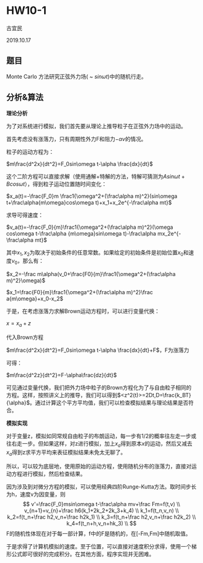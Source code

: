 # HW10-1

古宜民

2019.10.17

## 题目

Monte Carlo 方法研究正弦外力场( ~ $sin\omega t$)中的随机行走。

## 分析&算法

**理论分析**

为了对系统进行模拟，我们首先要从理论上推导粒子在正弦外力场中的运动。

首先考虑没有涨落力，只有周期性外力F和阻力$-\alpha v$的情况。

粒子的运动方程为：

$m\frac{d^2x}{dt^2}=F_0sin\omega t-\alpha \frac{dx}{dt}$

这个二阶方程可以直接求解（使用通解+特解的方法，特解可猜测为$Asin\omega t+Bcos\omega t$），得到粒子运动位置随时间变化：

$x_a(t)=-\frac{F_0}m \frac1{\omega^2+(\frac\alpha m)^2}(sin\omega t+\frac\alpha{m\omega}cos\omega t)+x_1+x_2e^{-\frac\alpha mt}$

求导可得速度：

$v_a(t)=-\frac{F_0}{m}\frac1{\omega^2+(\frac\alpha m)^2}(\omega cos\omega t-\frac\alpha {m\omega}sin\omega t)-\frac\alpha mx_2e^{-\frac\alpha mt}$

其中$x_1,x_2$为取决于初始条件的任意常数。如果给定的初始条件是初始位置$x_0$和速度$v_0$，那么有：

$x_2=-\frac m\alpha(v_0+\frac{F0}{m}\frac1{\omega^2+(\frac\alpha m)^2}\omega)$

$x_1=\frac{F0}{m}\frac1{\omega^2+(\frac\alpha m)^2}\frac a{m\omega}+x_0-x_2$

于是，在考虑涨落力求解Brown运动方程时，可以进行变量代换：

$x=x_a+z$

代入Brown方程

$m\frac{d^2x}{dt^2}=F_0sin\omega t-\alpha \frac{dx}{dt}+F$，F为涨落力

可得：

$m\frac{d^2z}{dt^2}=F-\alpha\frac{dz}{dt}$

可见通过变量代换，我们把外力场中粒子的Brown方程化为了与自由粒子相同的方程。这样，按照讲义上的推导，我们可以得到$<z^2(t)>=2Dt,D=\frac{k_BT}{\alpha}$。通过计算这个平方平均值，我们可以检查模拟结果与理论结果是否符合。

**模拟实现**

对于变量z，模拟如同常规自由粒子的布朗运动，每一步有1/2的概率往左走一步或往右走一步。但如果这样，对z进行模拟，加上$x_a$得到原本$x$的运动，然后又减去$x_a$得到z求平方平均来表征模拟结果未免太无聊了。

所以，可以较为底层地，使用原始的运动方程，使用随机分布的涨落力，直接对运动方程进行模拟，然后检查结果。

因为涉及到对微分方程的模拟，可以使用经典四阶Runge-Kutta方法。取时间步长为h，速度v为因变量，则
$$
v'=\frac{F_0}msin\omega t-\frac\alpha mv+\frac Fm=f(t,v) \\
v_{n+1}=v_{n}+\frac h6(k_1+2k_2+2k_3+k_4) \\
k_1=f(t_n,v_n) \\
k_2=f(t_n+\frac h2,v_n+\frac h2k_1) \\
k_3=f(t_n+\frac h2,v_n+\frac h2k_2) \\
k_4=f(t_n+h,v_n+hk_3) \\
$$
F的随机性体现在对于每一部计算，f中的F是随机的，在[-Fm,Fm]中随机取值。

于是求得了计算机模拟的速度。至于位置，可以直接对速度积分求得，使用一个梯形公式即可很好的完成积分。在其他方面，程序实现并无困难。